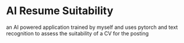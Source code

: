 # AI Resume Suitability
 an AI powered application trained by myself and uses pytorch and text recognition to assess the suitability of a CV for the posting

